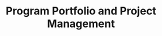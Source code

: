 ---
title:  "Program Portfolio and Project Management"
categories: [services,Oversight-and-Event-Driven-Expertise]
intro: Professional and intentional project management solutions to ensure performance on strategic initiatives and critical projects.
---